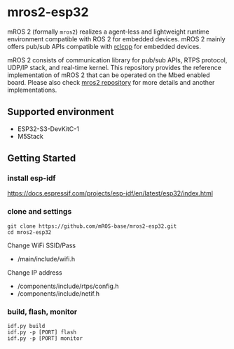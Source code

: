 # mros2-esp32
mROS 2 (formally `mros2`) realizes a agent-less and lightweight runtime environment compatible with ROS 2 for embedded devices.
mROS 2 mainly offers pub/sub APIs compatible with [rclcpp](https://docs.ros.org/en/rolling/p/rclcpp/index.html) for embedded devices.

mROS 2 consists of communication library for pub/sub APIs, RTPS protocol, UDP/IP stack, and real-time kernel.
This repository provides the reference implementation of mROS 2 that can be operated on the Mbed enabled board.
Please also check [mros2 repository](https://github.com/mROS-base/mros2) for more details and another implementations.

## Supported environment
- ESP32-S3-DevKitC-1
- M5Stack

## Getting Started

### install esp-idf
https://docs.espressif.com/projects/esp-idf/en/latest/esp32/index.html

### clone and settings

```
git clone https://github.com/mROS-base/mros2-esp32.git
cd mros2-esp32
```
Change WiFi SSID/Pass
- /main/include/wifi.h


Change IP address
- /components/include/rtps/config.h
- /components/include/netif.h

### build, flash, monitor
```
idf.py build
idf.py -p [PORT] flash
idf.py -p [PORT] monitor
```
